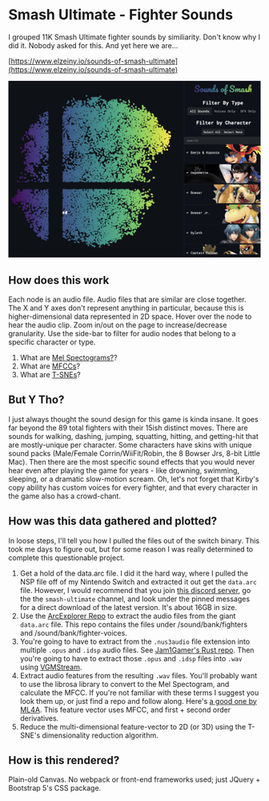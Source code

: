 # Smash Ultimate - Fighter Sounds
I grouped 11K Smash Ultimate fighter sounds by similiarity. Don't know why I did it. Nobody asked for this. And yet here we are...

[https://www.elzeiny.io/sounds-of-smash-ultimate](https://www.elzeiny.io/sounds-of-smash-ultimate)

![Screenshot](data/sounds-of-smash-screenshot.png)

## How does this work
Each node is an audio file. Audio files that are similar are close together. The X and Y axes don't represent anything in particular, because this is higher-dimensional data represented in 2D space. Hover over the node to hear the audio clip. Zoom in/out on the page to increase/decrease granularity. Use the side-bar to filter for audio nodes that belong to a specific character or type.
1. What are [Mel Spectograms?](https://youtu.be/9GHCiiDLHQ4)?
2. What are [MFCCs](https://www.youtube.com/watch?v=4_SH2nfbQZ8)?
3. What are [T-SNEs](https://www.youtube.com/watch?v=NEaUSP4YerM)?

## But Y Tho?

I just always thought the sound design for this game is kinda insane. It goes far beyond the 89 total fighters with their 15ish distinct moves. There are sounds for walking, dashing, jumping, squatting, hitting, and getting-hit that are mostly-unique per character. Some characters have skins with unique sound packs (Male/Female Corrin/WiiFit/Robin, the 8 Bowser Jrs, 8-bit Little Mac). Then there are the most specific sound effects that you would never hear even after playing the game for years - like drowning, swimming, sleeping, or a dramatic slow-motion scream. Oh, let's not forget that Kirby's copy ability has custom voices for every fighter, and that every character in the game also has a crowd-chant.

## How was this data gathered and plotted?
In loose steps, I'll tell you how I pulled the files out of the switch binary. This took me days to figure out, but for some reason I was really determined to complete this questionable project.

1. Get a hold of the data.arc file. I did it the hard way, where I pulled the NSP file off of my Nintendo Switch and extracted it out get the `data.arc` file. However, I would recommend that you join [this discord server](https://discord.com/channels/394524284762193920/607064475912241152/912432463240912917), go the the `smash-ultimate` channel, and look under the pinned messages for a direct download of the latest version. It's about 16GB in size.
2. Use the [ArcExplorer Repo](https://github.com/ScanMountGoat/ArcExplorer) to extract the audio files from the giant `data.arc` file. This repo contains the files under /sound/bank/fighters and /sound/bank/fighter-voices.
3. You're going to have to extract from the `.nus3audio` file extension into multiple `.opus` and `.idsp` audio files. See [Jam1Gamer's Rust repo](https://github.com/jam1garner/nus3audio-rs/releases/). Then you're going to have to extract those `.opus` and `.idsp` files into `.wav` using [VGMStream](https://github.com/vgmstream/vgmstream/releases).
4. Extract audio features from the resulting `.wav` files. You'll probably want to use the librosa library to convert to the Mel Spectogram, and calculate the MFCC. If you're not familiar with these terms I suggest you look them up, or just find a repo and follow along. Here's [a good one by ML4A](https://github.com/ml4a/ml4a-ofx/tree/master/apps/AudioTSNEViewer). This feature vector uses MFCC, and first + second order derivatives.
5. Reduce the multi-dimensional feature-vector to 2D (or 3D) using the T-SNE's dimensionality reduction algorithm.

## How is this rendered?
Plain-old Canvas. No webpack or front-end frameworks used; just JQuery + Bootstrap 5's CSS package.

